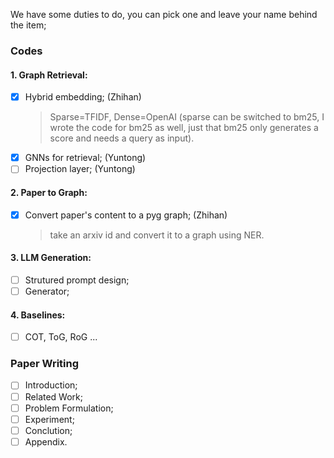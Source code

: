 We have some duties to do, you can pick one and leave your name behind the item;

### Codes
#### 1. Graph Retrieval:
- [x] Hybrid embedding; (Zhihan)
    > Sparse=TFIDF, Dense=OpenAI (sparse can be switched to bm25, I wrote the code for bm25 as well, just that bm25 only generates a score and needs a query as input). 
- [x] GNNs for retrieval; (Yuntong)
- [ ] Projection layer; (Yuntong)

#### 2. Paper to Graph:
- [x] Convert paper's content to a pyg graph; (Zhihan)
    > take an arxiv id and convert it to a graph using NER.

#### 3. LLM Generation:
- [ ] Strutured prompt design; 
- [ ] Generator;

#### 4. Baselines:
- [ ] COT, ToG, RoG ...


### Paper Writing

- [ ] Introduction;
- [ ] Related Work;
- [ ] Problem Formulation;
- [ ] Experiment;
- [ ] Conclution;
- [ ] Appendix.
